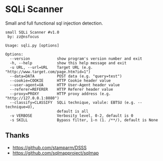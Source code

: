 # SQLi Scanner

Small and full functional sql injection detection.

```
small SQLi Scanner #v1.0
 by: zz@nsfocus

Usage: sqli.py [options]

Options:
  --version            show program's version number and exit
  -h, --help           show this help message and exit
  -u URL, --url=URL    Target URL (e.g. "http://www.target.com/page.htm?id=1")
  --data=DATA          POST data (e.g. "query=test")
  --cookie=COOKIE      HTTP Cookie header value
  --user-agent=UA      HTTP User-Agent header value
  --referer=REFERER    HTTP Referer header value
  --proxy=PROXY        HTTP proxy address (e.g. "http://127.0.0.1:8080")
  --classify=CLASSIFY  SQLi technique, valule: EBTSU (e.g. --technique=U),
                       default is all
  -v VERBOSE           Verbosity level, 0-2, default is 0
  -s SKILL             Bypass filter, 1-n (1. /**/), default is None
```

## Thanks

- https://github.com/stamparm/DSSS
- https://github.com/sqlmapproject/sqlmap

